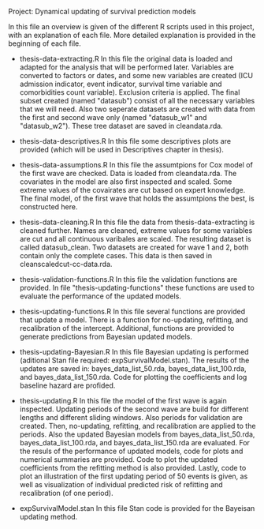 Project: Dynamical updating of survival prediction models

In this file an overview is given of the different R scripts used in this project, with an explanation of each file.
More detailed explanation is provided in the beginning of each file.

- thesis-data-extracting.R
	In this file the original data is loaded and adapted for the analysis that will be performed later. 
	Variables are converted to factors or dates, and some new variables are created (ICU admission indicator, event indicator, 
	survival time variable and comorbidities count variable).
	Exclusion criteria is applied. 
	The final subset created (named "datasub") consist of all the necessary variables that we will need.
	Also two seperate datasets are created with data from the first and second wave only (named "datasub_w1" and "datasub_w2").
	These tree dataset are saved in cleandata.rda.

- thesis-data-descriptives.R
	In this file some descriptives plots are provided (which will be used in Descriptives chapter in thesis).

- thesis-data-assumptions.R
	In this file the assumtpions for Cox model of the first wave are checked. Data is loaded from cleandata.rda.
	The covariates in the model are also first inspected and scaled.
	Some extreme values of the covairates are cut based on expert knowledge.
	The final model, of the first wave that holds the assumtpions the best, is constructed here.  

- thesis-data-cleaning.R
	In this file the data from thesis-data-extracting is cleaned further.
	Names are cleaned, extreme values for some variables are cut and all continuous varibales are scaled. The resulting dataset is called datasub_clean.
	Two datasets are created for wave 1 and 2, both contain only the complete cases.
	This data is then saved in cleanscaledcut-cc-data.rda.

- thesis-validation-functions.R
	In this file the validation functions are provided.
	In file "thesis-updating-functions" these functions are used to evaluate the performance of the updated models.

- thesis-updating-functions.R
	In this file several functions are provided that update a model. 
	There is a function for no-updating, refitting, and recalibration of the intercept.
	Additional, functions are provided to generate predictions from Bayesian updated models.

- thesis-updating-Bayesian.R
	In this file Bayesian updating is performed (aditional Stan file required: expSurvivalModel.stan).
	The results of the updates are saved in: bayes_data_list_50.rda, bayes_data_list_100.rda, and bayes_data_list_150.rda.
	Code for plotting the coefficients and log baseline hazard are profided. 

- thesis-updating.R
	In this file the model of the first wave is again inspected.
	Updating periods of the second wave are build for different lengths and different sliding windows. 
	Also periods for validation are created.
	Then, no-updating, refitting, and recalibration are applied to the periods.
	Also the updated Bayesian models from bayes_data_list_50.rda, bayes_data_list_100.rda, and bayes_data_list_150.rda are evaluated.
	For the resuls of the performance of updated models, code for plots and numerical summaries are provided.
	Code to plot the updated coefficients from the refitting method is also provided.
	Lastly, code to plot an illustration of the first updating period of 50 events is given, as well as visualization of individual predicted risk of refitting and recalibration (of one period).

- expSurvivalModel.stan
	In this file Stan code is provided for the Bayeisan updating method.

